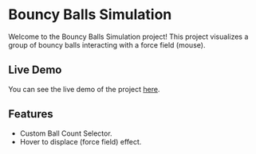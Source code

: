 
# Bouncy Balls Simulation

Welcome to the Bouncy Balls Simulation project! This project visualizes a group of bouncy balls interacting with a force field (mouse).

## Live Demo

You can see the live demo of the project [here](https://nisan-shrestha.github.io/Bouncy-Balls/).

## Features

- Custom Ball Count Selector.
- Hover to displace (force field) effect.
